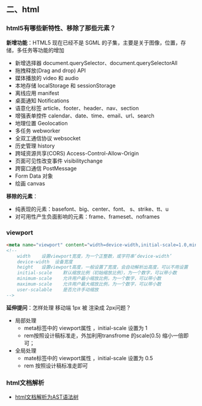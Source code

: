 ## 二、html

### html5有哪些新特性、移除了那些元素？

**新增功能**：HTML5 现在已经不是 SGML 的子集，主要是关于图像，位置，存储，多任务等功能的增加

+   新增选择器 document.querySelector、document.querySelectorAll
+   拖拽释放(Drag and drop) API
+   媒体播放的 video 和 audio
+   本地存储 localStorage 和 sessionStorage
+   离线应用 manifest
+   桌面通知 Notifications
+   语意化标签 article、footer、header、nav、section
+   增强表单控件 calendar、date、time、email、url、search
+   地理位置 Geolocation
+   多任务 webworker
+   全双工通信协议 websocket
+   历史管理 history
+   跨域资源共享(CORS) Access-Control-Allow-Origin
+   页面可见性改变事件 visibilitychange
+   跨窗口通信 PostMessage
+   Form Data 对象
+   绘画 canvas

**移除的元素**：

+   纯表现的元素：basefont、big、center、font、 s、strike、tt、u
+   对可用性产生负面影响的元素：frame、frameset、noframes

### viewport

```html
<meta name="viewport" content="width=device-width,initial-scale=1.0,minimum-scale=1.0,maximum-scale=1.0,user-scalable=no" />
<!-- 
    width    设置viewport宽度，为一个正整数，或字符串‘device-width’
    device-width  设备宽度
    height   设置viewport高度，一般设置了宽度，会自动解析出高度，可以不用设置
    initial-scale    默认缩放比例（初始缩放比例），为一个数字，可以带小数
    minimum-scale    允许用户最小缩放比例，为一个数字，可以带小数
    maximum-scale    允许用户最大缩放比例，为一个数字，可以带小数
    user-scalable    是否允许手动缩放
-->
```

**延伸提问**：怎样处理 移动端 1px 被 渲染成 2px问题？

+   局部处理
    +   meta标签中的 viewport属性 ，initial-scale 设置为 1
    +   rem按照设计稿标准走，外加利用transfrome 的scale(0.5) 缩小一倍即可；
+   全局处理
    +   mate标签中的 viewport属性 ，initial-scale 设置为 0.5
    +   rem 按照设计稿标准走即可

### html文档解析

+   [html文档解析为AST语法树](html_ast.md)
